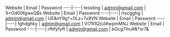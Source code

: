 Website | Email | Password 
 ----|----|
tessting | admin@gmail.com | X+Od00fgwxQ$s
 Website | Email | Password 
 ----|----|
rtscgghg | admin@gmail.com | UE&nY9g*+0Lz+7x9VN
 Website | Email | Password 
 ----|----|
fghdghky | admin@gmail.com | V(7R1Q(u)#wpmMNJ
 Website | Email | Password 
 ----|----|
rfttfyfyft | admin@gmail.com | bGcg7ihu#&*sr7&
 